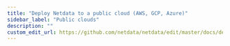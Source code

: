 ```yaml
---
title: "Deploy Netdata to a public cloud (AWS, GCP, Azure)"
sidebar_label: "Public clouds"
description: ""
custom_edit_url: https://github.com/netdata/netdata/edit/master/docs/deploy/public-cloud.md
---
```



